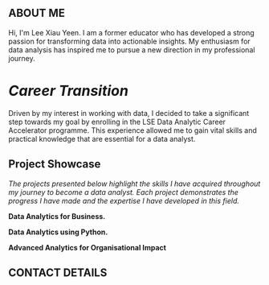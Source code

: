 <!--Section 1: Introduce your self-->
## ABOUT ME

Hi, I'm Lee Xiau Yeen. I am a former educator who has developed a strong passion for transforming data into actionable insights. My enthusiasm for data analysis has inspired me to pursue a new direction in my professional journey. 

# *Career Transition*
Driven by my interest in working with data, I decided to take a significant step towards my goal by enrolling in the LSE Data Analytic Career Accelerator programme. This experience allowed me to gain vital skills and practical knowledge that are essential for a data analyst.


<!--Section 2: List 3-4 key projects-->
## Project Showcase

*The projects presented below highlight the skills I have acquired throughout my journey to become a data analyst. Each project demonstrates the progress I have made and the expertise I have developed in this field.*


**Data Analytics for Business.**


**Data Analytics using Python.**


**Advanced Analytics for Organisational Impact**


## CONTACT DETAILS



